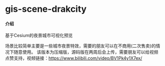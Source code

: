 # gis-scene-drakcity

#### 介绍

基于Cesium的夜景城市可视化预览

场景比较简单主要是一些城市夜景特效，需要的朋友可以在不商用(二次售卖)的情况下随意使用。
该版本为压缩版，源码版在两周后会上传，需要朋友可以给视频点赞支持，视频链接：https://www.bilibili.com/video/BV1Pk4y1X7ex/